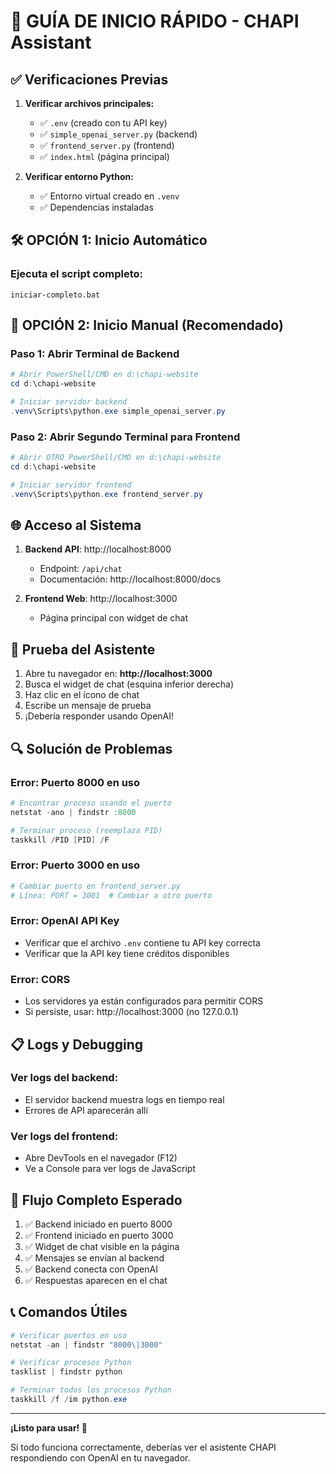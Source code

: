 # 🚀 GUÍA DE INICIO RÁPIDO - CHAPI Assistant

## ✅ Verificaciones Previas

1. **Verificar archivos principales:**
   - ✅ `.env` (creado con tu API key)
   - ✅ `simple_openai_server.py` (backend)
   - ✅ `frontend_server.py` (frontend)
   - ✅ `index.html` (página principal)

2. **Verificar entorno Python:**
   - ✅ Entorno virtual creado en `.venv`
   - ✅ Dependencias instaladas

## 🛠️ OPCIÓN 1: Inicio Automático

### Ejecuta el script completo:
```batch
iniciar-completo.bat
```

## 🔧 OPCIÓN 2: Inicio Manual (Recomendado)

### Paso 1: Abrir Terminal de Backend
```powershell
# Abrir PowerShell/CMD en d:\chapi-website
cd d:\chapi-website

# Iniciar servidor backend
.venv\Scripts\python.exe simple_openai_server.py
```

### Paso 2: Abrir Segundo Terminal para Frontend
```powershell
# Abrir OTRO PowerShell/CMD en d:\chapi-website
cd d:\chapi-website

# Iniciar servidor frontend
.venv\Scripts\python.exe frontend_server.py
```

## 🌐 Acceso al Sistema

1. **Backend API**: http://localhost:8000
   - Endpoint: `/api/chat`
   - Documentación: http://localhost:8000/docs

2. **Frontend Web**: http://localhost:3000
   - Página principal con widget de chat

## 🧪 Prueba del Asistente

1. Abre tu navegador en: **http://localhost:3000**
2. Busca el widget de chat (esquina inferior derecha)
3. Haz clic en el ícono de chat
4. Escribe un mensaje de prueba
5. ¡Debería responder usando OpenAI!

## 🔍 Solución de Problemas

### Error: Puerto 8000 en uso
```powershell
# Encontrar proceso usando el puerto
netstat -ano | findstr :8000

# Terminar proceso (reemplaza PID)
taskkill /PID [PID] /F
```

### Error: Puerto 3000 en uso
```powershell
# Cambiar puerto en frontend_server.py
# Línea: PORT = 3001  # Cambiar a otro puerto
```

### Error: OpenAI API Key
- Verificar que el archivo `.env` contiene tu API key correcta
- Verificar que la API key tiene créditos disponibles

### Error: CORS
- Los servidores ya están configurados para permitir CORS
- Si persiste, usar: http://localhost:3000 (no 127.0.0.1)

## 📋 Logs y Debugging

### Ver logs del backend:
- El servidor backend muestra logs en tiempo real
- Errores de API aparecerán allí

### Ver logs del frontend:
- Abre DevTools en el navegador (F12)
- Ve a Console para ver logs de JavaScript

## 🎯 Flujo Completo Esperado

1. ✅ Backend iniciado en puerto 8000
2. ✅ Frontend iniciado en puerto 3000
3. ✅ Widget de chat visible en la página
4. ✅ Mensajes se envían al backend
5. ✅ Backend conecta con OpenAI
6. ✅ Respuestas aparecen en el chat

## 📞 Comandos Útiles

```powershell
# Verificar puertos en uso
netstat -an | findstr "8000\|3000"

# Verificar procesos Python
tasklist | findstr python

# Terminar todos los procesos Python
taskkill /f /im python.exe
```

---

**¡Listo para usar! 🎉**

Si todo funciona correctamente, deberías ver el asistente CHAPI respondiendo con OpenAI en tu navegador.
